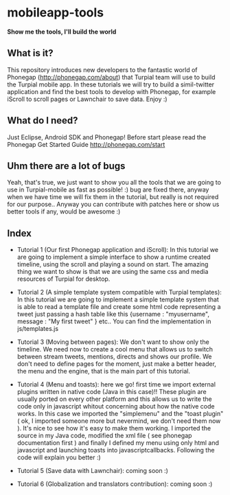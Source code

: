 mobileapp-tools
===============

**Show me the tools, I&#39;ll build the world**

What is it?
-----------

This repository introduces new developers to the fantastic world of Phonegap (http://phonegap.com/about) that Turpial team will use to build the Turpial mobile app. In these tutorials we will try to build a simil-twitter application and find the best tools to develop with Phonegap, for example iScroll to scroll pages or Lawnchair to save data. Enjoy :)

What do I need?
---------------

Just Eclipse, Android SDK and Phonegap! Before start please read the Phonegap Get Started Guide http://phonegap.com/start

Uhm there are a lot of bugs
---------------------------

Yeah, that's true, we just want to show you all the tools that we are going to use in Turpial-mobile as fast as possible! :) bug are fixed there, anyway when we have time we will fix them in the tutorial, but really is not required for our purpose.. Anyway you can contribute with patches here or show us better tools if any, would be awesome :)

Index
-----

- Tutorial 1 (Our first Phonegap application and iScroll):
In this tutorial we are going to implement a simple interface to show a runtime created timeline, using the scroll and playing a sound on start. The amazing thing we want to show is that we are using the same css and media resources of Turpial for desktop.

- Tutorial 2 (A simple template system compatible with Turpial templates):
In this tutorial we are going to implement a simple template system that is able to read a template file and create some html code representing a tweet just passing a hash table like this {username : "myusername", message : "My first tweet" } etc.. You can find the implementation in js/templates.js

- Tutorial 3 (Moving between pages):
We don't want to show only the timeline. We need now to create a cool menu that allows us to switch between stream tweets, mentions, directs and shows our profile. We don't need to define pages for the moment, just make a better header, the menu and the engine, that is the main part of this tutorial.

- Tutorial 4 (Menu and toasts): here we go! first time we import external plugins written in native code (Java in this case)!! These plugin are usually ported on every other platform and this allows us to write the code only in javascript whitout concerning about how the native code works. In this case we imported the "simplemenu" and the "toast plugin" ( ok, I imported someone more but nevermind, we don't need them now ). It's nice to see how it's easy to make them working. I imported the source in my Java code, modified the xml file ( see phonegap documentation first ) and finally I defined my menu using only html and javascript and launching toasts into javascriptcallbacks. Following the code will explain you better :)

- Tutorial 5 (Save data with Lawnchair): coming soon :)

- Tutorial 6 (Globalization and translators contribution): coming soon :)
